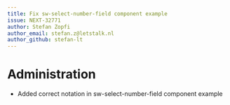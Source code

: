 ```yaml
---
title: Fix sw-select-number-field component example
issue: NEXT-32771
author: Stefan Zopfi
author_email: stefan.z@letstalk.nl
author_github: stefan-lt
---
```

# Administration
* Added correct notation in sw-select-number-field component example
